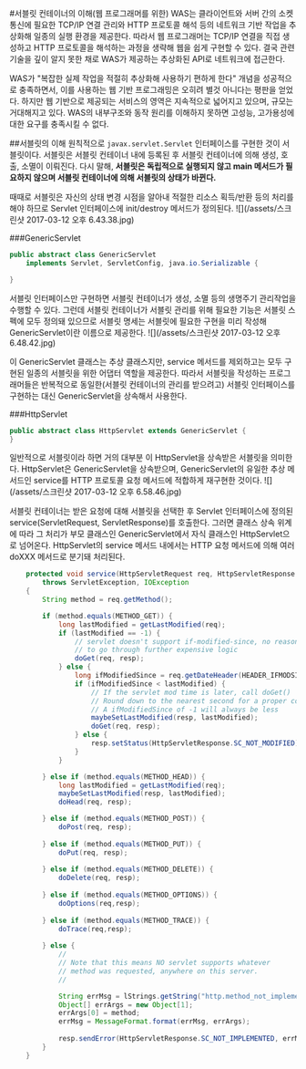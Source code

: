#서블릿 컨테이너의 이해(웹 프로그래머를 위한)
WAS는 클라이언트와 서버 간의 소켓 통신에 필요한 TCP/IP 연결 관리와 HTTP 프로토콜 해석 등의 네트워크 기반 작업을 추상화해 일종의 실행 환경을 제공한다. 따라서 웹 프로그래머는 TCP/IP 연결을 직접 생성하고 HTTP 프로토콜을 해석하는 과정을 생략해 웹을 쉽게 구현할 수 있다. 결국 관련 기술을 깊이 알지 못한 채로 WAS가 제공하는 추상화된 API로 네트워크에 접근한다. 

WAS가 "복잡한 실제 작업을 적절히 추상화해 사용하기 편하게 한다" 개념을 성공적으로 충족하면서, 이를 사용하는 웹 기반 프로그래밍은 오히려 별것 아니다는 평판을 얻었다. 하지만 웹 기반으로 제공되는 서비스의 영역은 지속적으로 넓어지고 있으며, 규모는 거대해지고 있다. WAS의 내부구조와 동작 원리를 이해하지 못하면 고성능, 고가용성에 대한 요구를 충족시킬 수 없다.

##서블릿의 이해
원칙적으로 `javax.servlet.Servlet` 인터페이스를 구현한 것이 서블릿이다. 서블릿은 서블릿 컨테이너 내에 등록된 후 서블릿 컨테이너에 의해 생성, 호출, 소멸이 이뤄진다. 다시 말해, **서블릿은 독립적으로 실행되지 않고 main 메서드가 필요하지 않으며 서블릿 컨테이너에 의해 서블릿의 상태가 바뀐다.**

때때로 서블릿은 자신의 상태 변경 시점을 알아내 적절한 리소스 획득/반환 등의 처리를 해야 하므로 Servlet 인터페이스에 init/destroy 메서드가 정의된다. 
![](/assets/스크린샷 2017-03-12 오후 6.43.38.jpg)

###GenericServlet
```java
public abstract class GenericServlet 
    implements Servlet, ServletConfig, java.io.Serializable {

}
```
서블릿 인터페이스만 구현하면 서블릿 컨테이너가 생성, 소멸 등의 생명주기 관리작업을 수행할 수 있다. 그런데 서블릿 컨테이너가 서블릿 관리를 위해 필요한 기능은 서블릿 스펙에 모두 정의돼 있으므로 서블릿 명세는 서블릿에 필요한 구현을 미리 작성해 GenericServlet이란 이름으로 제공한다.
![](/assets/스크린샷 2017-03-12 오후 6.48.42.jpg)

이 GenericServlet 클래스는 추상 클래스지만, service 메서드를 제외하고는 모두 구현된 일종의 서블릿을 위한 어댑터 역할을 제공한다. 따라서 서블릿을 작성하는 프로그래머들은 반복적으로 동일한(서블릿 컨테이너의 관리를 받으려고) 서블릿 인터페이스를 구현하는 대신 GenericServlet을 상속해서 사용한다.

###HttpServlet
```java
public abstract class HttpServlet extends GenericServlet {
}

```
일반적으로 서블릿이라 하면 거의 대부분 이 HttpServlet을 상속받은 서블릿을 의미한다. HttpServlet은 GenericServlet을 상속받으며, GenericServlet의 유일한 추상 메서드인 service를 HTTP 프로토콜 요청 메서드에 적합하게 재구현한 것이다.
![](/assets/스크린샷 2017-03-12 오후 6.58.46.jpg)

서블릿 컨테이너는 받은 요청에 대해 서블릿을 선택한 후 Servlet 인터페이스에 정의된 service(ServletRequest, ServletResponse)를 호출한다. 그러면 클래스 상속 위계에 따라 그 처리가 부모 클래스인 GenericServlet에서 자식 클래스인 HttpServlet으로 넘어온다. HttpServlet의 service 메서드 내에서는 HTTP 요청 메서드에 의해 여러 doXXX 메서드로 분기돼 처리된다.
```java
    protected void service(HttpServletRequest req, HttpServletResponse resp)
        throws ServletException, IOException
    {
        String method = req.getMethod();

        if (method.equals(METHOD_GET)) {
            long lastModified = getLastModified(req);
            if (lastModified == -1) {
                // servlet doesn't support if-modified-since, no reason
                // to go through further expensive logic
                doGet(req, resp);
            } else {
                long ifModifiedSince = req.getDateHeader(HEADER_IFMODSINCE);
                if (ifModifiedSince < lastModified) {
                    // If the servlet mod time is later, call doGet()
                    // Round down to the nearest second for a proper compare
                    // A ifModifiedSince of -1 will always be less
                    maybeSetLastModified(resp, lastModified);
                    doGet(req, resp);
                } else {
                    resp.setStatus(HttpServletResponse.SC_NOT_MODIFIED);
                }
            }

        } else if (method.equals(METHOD_HEAD)) {
            long lastModified = getLastModified(req);
            maybeSetLastModified(resp, lastModified);
            doHead(req, resp);

        } else if (method.equals(METHOD_POST)) {
            doPost(req, resp);
            
        } else if (method.equals(METHOD_PUT)) {
            doPut(req, resp);
            
        } else if (method.equals(METHOD_DELETE)) {
            doDelete(req, resp);
            
        } else if (method.equals(METHOD_OPTIONS)) {
            doOptions(req,resp);
            
        } else if (method.equals(METHOD_TRACE)) {
            doTrace(req,resp);
            
        } else {
            //
            // Note that this means NO servlet supports whatever
            // method was requested, anywhere on this server.
            //

            String errMsg = lStrings.getString("http.method_not_implemented");
            Object[] errArgs = new Object[1];
            errArgs[0] = method;
            errMsg = MessageFormat.format(errMsg, errArgs);
            
            resp.sendError(HttpServletResponse.SC_NOT_IMPLEMENTED, errMsg);
        }
    }
```